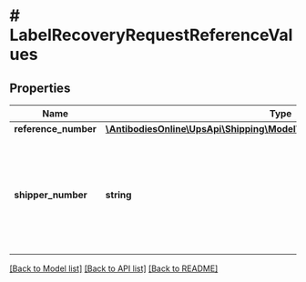 # # LabelRecoveryRequestReferenceValues

## Properties

Name | Type | Description | Notes
------------ | ------------- | ------------- | -------------
**reference_number** | [**\AntibodiesOnline\UpsApi\Shipping\Model\ReferenceValuesReferenceNumber**](ReferenceValuesReferenceNumber.md) |  |
**shipper_number** | **string** | Required if ReferenceNumber/Value is populated. Shippers six digit account number. Must be six alphanumeric characters. Must be associated with the Internet account used to login. |

[[Back to Model list]](../../README.md#models) [[Back to API list]](../../README.md#endpoints) [[Back to README]](../../README.md)
